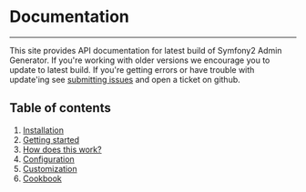 # Documentation
---------------------------------------

This site provides API documentation for latest build of Symfony2 Admin Generator. If you're working with older 
versions we encourage you to update to latest build. If you're getting errors or have trouble with update'ing 
see [submitting issues][submitting-issues] and open a ticket on github.

## Table of contents

1. [Installation][installation]
2. [Getting started][getting-started]
3. [How does this work?][how-does-this-work]
4. [Configuration][configuration]
5. [Customization][customization]
6. [Cookbook][cookbook]

[submitting-issues]: https://github.com/symfony2admingenerator/GeneratorBundle/blob/master/Resources/doc/support/submitting-issues.md
[installation]: https://github.com/symfony2admingenerator/GeneratorBundle/blob/master/Resources/doc/installation.md
[getting-started]: https://github.com/symfony2admingenerator/GeneratorBundle/blob/master/Resources/doc/getting-started.md
[how-does-this-work]: https://github.com/symfony2admingenerator/GeneratorBundle/blob/master/Resources/doc/how-does-this-work.md
[configuration]: https://github.com/symfony2admingenerator/GeneratorBundle/blob/master/Resources/doc/configuration.md
[customization]: https://github.com/symfony2admingenerator/GeneratorBundle/blob/master/Resources/doc/customization.md
[cookbook]: https://github.com/symfony2admingenerator/GeneratorBundle/blob/master/Resources/doc/cookbook.md

